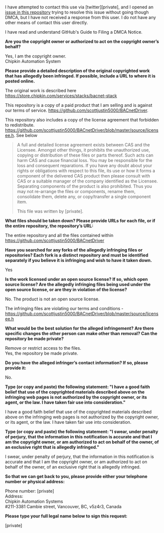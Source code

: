 I have attempted to contact this use via [twitter][private], and I opened an [issue in this repository](https://github.com/scottjustin5000/BACnetDriver/issues/1) trying to resolve this issue without going though DMCA, but I have not received a response from this user. I do not have any other means of contact this user directly.    
    
I have read and understand GitHub's Guide to Filing a DMCA Notice.    
    
**Are you the copyright owner or authorized to act on the copyright owner’s behalf?**    
    
Yes, I am the copyright owner.     
Chipkin Automation System    
    
**Please provide a detailed description of the original copyrighted work that has allegedly been infringed. If possible, include a URL to where it is posted online.**    
    
The original work is described here     
https://store.chipkin.com/services/stacks/bacnet-stack    
    
This repository is a copy of a paid product that I am selling and is against our terms of service. https://github.com/scottjustin5000/BACnetDriver.    
    
This repository also includes a copy of the license agreement that forbidden to redistribute. https://github.com/scottjustin5000/BACnetDriver/blob/master/source/licensee.h. See below    
    
> A full and detailed license agreement exists between CAS and the Licensee. Amongst other things, it prohibits the unauthorized use, copying or distribution of these files or parts thereof. Such acts can harm CAS and cause financial loss. You may be responsible for the loss and consequent reparations. If you have any doubt about your rights or obligations with respect to this file, its use or how it forms a component of the delivered CAS product then please consult with CAS or a suitable manager of the company identified as the Licensee. Separating components of the product is also prohibited. Thus you may not re-arrange the files or components, rename them, consolidate them, delete any, or copy/transfer a single component item.     
>     
> This file was written by [private].    
    
**What files should be taken down? Please provide URLs for each file, or if the entire repository, the repository’s URL:**    
    
The entire repository and all the files contained within https://github.com/scottjustin5000/BACnetDriver    
    
**Have you searched for any forks of the allegedly infringing files or repositories? Each fork is a distinct repository and must be identified separately if you believe it is infringing and wish to have it taken down.**    
    
Yes    
    
**Is the work licensed under an open source license? If so, which open source license? Are the allegedly infringing files being used under the open source license, or are they in violation of the license?**    
    
No. The product is not an open source license.    
    
The infringing files are violating our terms and conditions - https://github.com/scottjustin5000/BACnetDriver/blob/master/source/licensee.h    
    
**What would be the best solution for the alleged infringement? Are there specific changes the other person can make other than removal? Can the repository be made private?**    
    
Remove or restrict access to the files.     
Yes, the repository be made private.    
    
**Do you have the alleged infringer’s contact information? If so, please provide it:**    
    
No.    
    
**Type (or copy and paste) the following statement: "I have a good faith belief that use of the copyrighted materials described above on the infringing web pages is not authorized by the copyright owner, or its agent, or the law. I have taken fair use into consideration."**    
    
I have a good faith belief that use of the copyrighted materials described above on the infringing web pages is not authorized by the copyright owner, or its agent, or the law. I have taken fair use into consideration.    
    
**Type (or copy and paste) the following statement: "I swear, under penalty of perjury, that the information in this notification is accurate and that I am the copyright owner, or am authorized to act on behalf of the owner, of an exclusive right that is allegedly infringed."**    
    
I swear, under penalty of perjury, that the information in this notification is accurate and that I am the copyright owner, or am authorized to act on behalf of the owner, of an exclusive right that is allegedly infringed.    
    
**So that we can get back to you, please provide either your telephone number or physical address:**    
    
Phone number: [private]  
Address:     
Chipkin Automation Systems     
#211-3381 Cambie street, Vancouver, BC, v5z4r3, Canada    
    
**Please type your full legal name below to sign this request:**    
    
[private]  
